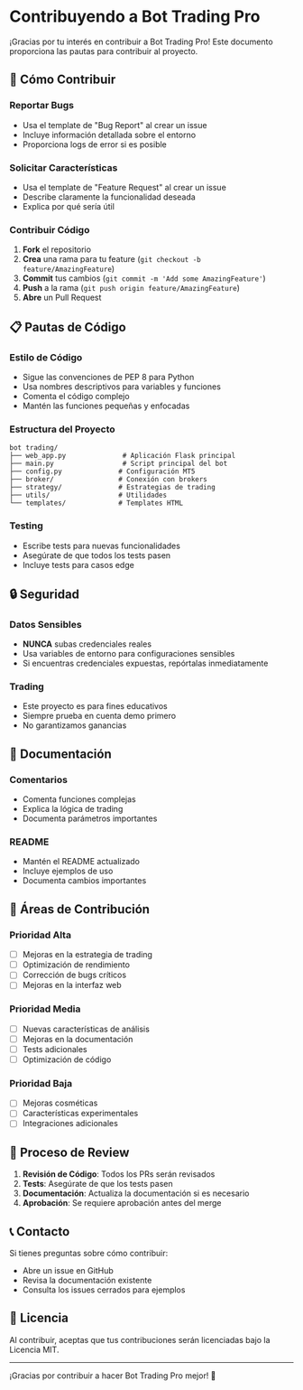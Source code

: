 # Contribuyendo a Bot Trading Pro

¡Gracias por tu interés en contribuir a Bot Trading Pro! Este documento proporciona las pautas para contribuir al proyecto.

## 🚀 Cómo Contribuir

### Reportar Bugs
- Usa el template de "Bug Report" al crear un issue
- Incluye información detallada sobre el entorno
- Proporciona logs de error si es posible

### Solicitar Características
- Usa el template de "Feature Request" al crear un issue
- Describe claramente la funcionalidad deseada
- Explica por qué sería útil

### Contribuir Código
1. **Fork** el repositorio
2. **Crea** una rama para tu feature (`git checkout -b feature/AmazingFeature`)
3. **Commit** tus cambios (`git commit -m 'Add some AmazingFeature'`)
4. **Push** a la rama (`git push origin feature/AmazingFeature`)
5. **Abre** un Pull Request

## 📋 Pautas de Código

### Estilo de Código
- Sigue las convenciones de PEP 8 para Python
- Usa nombres descriptivos para variables y funciones
- Comenta el código complejo
- Mantén las funciones pequeñas y enfocadas

### Estructura del Proyecto
```
bot trading/
├── web_app.py              # Aplicación Flask principal
├── main.py                 # Script principal del bot
├── config.py              # Configuración MT5
├── broker/                # Conexión con brokers
├── strategy/              # Estrategias de trading
├── utils/                 # Utilidades
└── templates/             # Templates HTML
```

### Testing
- Escribe tests para nuevas funcionalidades
- Asegúrate de que todos los tests pasen
- Incluye tests para casos edge

## 🔒 Seguridad

### Datos Sensibles
- **NUNCA** subas credenciales reales
- Usa variables de entorno para configuraciones sensibles
- Si encuentras credenciales expuestas, repórtalas inmediatamente

### Trading
- Este proyecto es para fines educativos
- Siempre prueba en cuenta demo primero
- No garantizamos ganancias

## 📝 Documentación

### Comentarios
- Comenta funciones complejas
- Explica la lógica de trading
- Documenta parámetros importantes

### README
- Mantén el README actualizado
- Incluye ejemplos de uso
- Documenta cambios importantes

## 🎯 Áreas de Contribución

### Prioridad Alta
- [ ] Mejoras en la estrategia de trading
- [ ] Optimización de rendimiento
- [ ] Corrección de bugs críticos
- [ ] Mejoras en la interfaz web

### Prioridad Media
- [ ] Nuevas características de análisis
- [ ] Mejoras en la documentación
- [ ] Tests adicionales
- [ ] Optimización de código

### Prioridad Baja
- [ ] Mejoras cosméticas
- [ ] Características experimentales
- [ ] Integraciones adicionales

## 🤝 Proceso de Review

1. **Revisión de Código**: Todos los PRs serán revisados
2. **Tests**: Asegúrate de que los tests pasen
3. **Documentación**: Actualiza la documentación si es necesario
4. **Aprobación**: Se requiere aprobación antes del merge

## 📞 Contacto

Si tienes preguntas sobre cómo contribuir:
- Abre un issue en GitHub
- Revisa la documentación existente
- Consulta los issues cerrados para ejemplos

## 📄 Licencia

Al contribuir, aceptas que tus contribuciones serán licenciadas bajo la Licencia MIT.

---

¡Gracias por contribuir a hacer Bot Trading Pro mejor! 🚀
